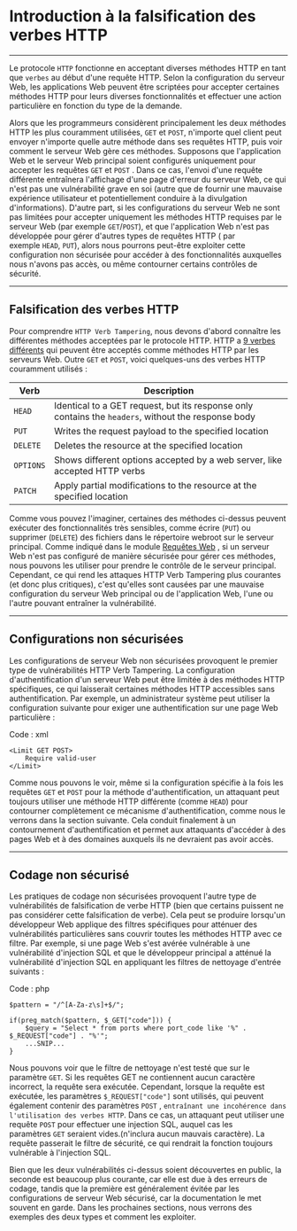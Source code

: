 Introduction à la falsification des verbes HTTP
============================

* * * * *

Le protocole `HTTP` fonctionne en acceptant diverses méthodes HTTP en tant que `verbes` au début d'une requête HTTP. Selon la configuration du serveur Web, les applications Web peuvent être scriptées pour accepter certaines méthodes HTTP pour leurs diverses fonctionnalités et effectuer une action particulière en fonction du type de la demande.

Alors que les programmeurs considèrent principalement les deux méthodes HTTP les plus couramment utilisées, `GET` et `POST`, n'importe quel client peut envoyer n'importe quelle autre méthode dans ses requêtes HTTP, puis voir comment le serveur Web gère ces méthodes. Supposons que l'application Web et le serveur Web principal soient configurés uniquement pour accepter les requêtes `GET` et `POST` . Dans ce cas, l'envoi d'une requête différente entraînera l'affichage d'une page d'erreur du serveur Web, ce qui n'est pas une vulnérabilité grave en soi (autre que de fournir une mauvaise expérience utilisateur et potentiellement conduire à la divulgation d'informations). D'autre part, si les configurations du serveur Web ne sont pas limitées pour accepter uniquement les méthodes HTTP requises par le serveur Web (par exemple `GET`/`POST`), et que l'application Web n'est pas développée pour gérer d'autres types de requêtes HTTP ( par exemple `HEAD`, `PUT`), alors nous pourrons peut-être exploiter cette configuration non sécurisée pour accéder à des fonctionnalités auxquelles nous n'avons pas accès, ou même contourner certains contrôles de sécurité.

* * * * *

Falsification des verbes HTTP
-------------------

Pour comprendre `HTTP Verb Tampering`, nous devons d'abord connaître les différentes méthodes acceptées par le protocole HTTP. HTTP a [9 verbes différents](https://developer.mozilla.org/en-US/docs/Web/HTTP/Methods) qui peuvent être acceptés comme méthodes HTTP par les serveurs Web. Outre `GET` et `POST`, voici quelques-uns des verbes HTTP couramment utilisés :

| Verb | Description |
| --- | --- |
| `HEAD` | Identical to a GET request, but its response only contains the `headers`, without the response body |
| `PUT` | Writes the request payload to the specified location |
| `DELETE` | Deletes the resource at the specified location |
| `OPTIONS` | Shows different options accepted by a web server, like accepted HTTP verbs |
| `PATCH` | Apply partial modifications to the resource at the specified location |

Comme vous pouvez l'imaginer, certaines des méthodes ci-dessus peuvent exécuter des fonctionnalités très sensibles, comme écrire (`PUT`) ou supprimer (`DELETE`) des fichiers dans le répertoire webroot sur le serveur principal. Comme indiqué dans le module [Requêtes Web](https://academy.hackthebox.com/course/preview/web-requests) , si un serveur Web n'est pas configuré de manière sécurisée pour gérer ces méthodes, nous pouvons les utiliser pour prendre le contrôle de le serveur principal. Cependant, ce qui rend les attaques HTTP Verb Tampering plus courantes (et donc plus critiques), c'est qu'elles sont causées par une mauvaise configuration du serveur Web principal ou de l'application Web, l'une ou l'autre pouvant entraîner la vulnérabilité.

* * * * *

Configurations non sécurisées
------------------------

Les configurations de serveur Web non sécurisées provoquent le premier type de vulnérabilités HTTP Verb Tampering. La configuration d'authentification d'un serveur Web peut être limitée à des méthodes HTTP spécifiques, ce qui laisserait certaines méthodes HTTP accessibles sans authentification. Par exemple, un administrateur système peut utiliser la configuration suivante pour exiger une authentification sur une page Web particulière :

Code : xml

```
<Limit GET POST>
    Require valid-user
</Limit>

```

Comme nous pouvons le voir, même si la configuration spécifie à la fois les requêtes `GET` et `POST` pour la méthode d'authentification, un attaquant peut toujours utiliser une méthode HTTP différente (comme `HEAD`) pour contourner complètement ce mécanisme d'authentification, comme nous le verrons dans la section suivante. Cela conduit finalement à un contournement d'authentification et permet aux attaquants d'accéder à des pages Web et à des domaines auxquels ils ne devraient pas avoir accès.

* * * * *

Codage non sécurisé
---------------

Les pratiques de codage non sécurisées provoquent l'autre type de vulnérabilités de falsification de verbe HTTP (bien que certains puissent ne pas considérer cette falsification de verbe). Cela peut se produire lorsqu'un développeur Web applique des filtres spécifiques pour atténuer des vulnérabilités particulières sans couvrir toutes les méthodes HTTP avec ce filtre. Par exemple, si une page Web s'est avérée vulnérable à une vulnérabilité d'injection SQL et que le développeur principal a atténué la vulnérabilité d'injection SQL en appliquant les filtres de nettoyage d'entrée suivants :

Code : php

```
$pattern = "/^[A-Za-z\s]+$/";

if(preg_match($pattern, $_GET["code"])) {
    $query = "Select * from ports where port_code like '%" . $_REQUEST["code"] . "%'";
    ...SNIP...
}

```

Nous pouvons voir que le filtre de nettoyage n'est testé que sur le paramètre `GET`. Si les requêtes GET ne contiennent aucun caractère incorrect, la requête sera exécutée. Cependant, lorsque la requête est exécutée, les paramètres `$_REQUEST["code"]` sont utilisés, qui peuvent également contenir des paramètres `POST` , `entraînant une incohérence dans l'utilisation des verbes HTTP`. Dans ce cas, un attaquant peut utiliser une requête `POST` pour effectuer une injection SQL, auquel cas les paramètres `GET` seraient vides.(n'inclura aucun mauvais caractère). La requête passerait le filtre de sécurité, ce qui rendrait la fonction toujours vulnérable à l'injection SQL.

Bien que les deux vulnérabilités ci-dessus soient découvertes en public, la seconde est beaucoup plus courante, car elle est due à des erreurs de codage, tandis que la première est généralement évitée par les configurations de serveur Web sécurisé, car la documentation le met souvent en garde. Dans les prochaines sections, nous verrons des exemples des deux types et comment les exploiter.
